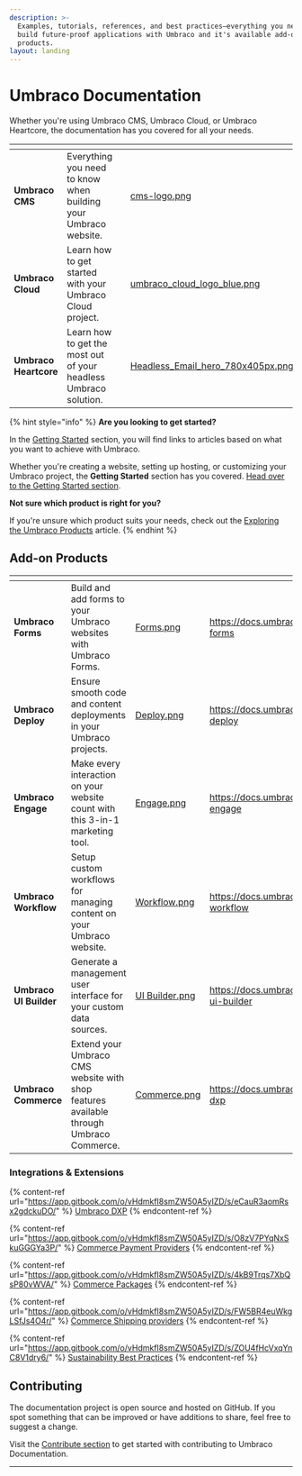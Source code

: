 ```yaml
---
description: >-
  Examples, tutorials, references, and best practices—everything you need to
  build future-proof applications with Umbraco and it's available add-on
  products.
layout: landing
---
```


# Umbraco Documentation

Whether you're using Umbraco CMS, Umbraco Cloud, or Umbraco Heartcore, the documentation has you covered for all your needs.

<table data-view="cards"><thead><tr><th></th><th></th><th></th><th data-hidden data-card-cover data-type="files"></th><th data-hidden data-card-target data-type="content-ref"></th></tr></thead><tbody><tr><td><strong>Umbraco CMS</strong></td><td>Everything you need to know when building your Umbraco website.</td><td></td><td><a href=".gitbook/assets/cms-logo.png">cms-logo.png</a></td><td><a href="https://docs.umbraco.com/umbraco-cms">https://docs.umbraco.com/umbraco-cms</a></td></tr><tr><td><strong>Umbraco Cloud</strong></td><td>Learn how to get started with your Umbraco Cloud project.</td><td></td><td><a href=".gitbook/assets/umbraco_cloud_logo_blue.png">umbraco_cloud_logo_blue.png</a></td><td><a href="https://docs.umbraco.com/umbraco-cloud">https://docs.umbraco.com/umbraco-cloud</a></td></tr><tr><td><strong>Umbraco Heartcore</strong></td><td>Learn how to get the most out of your headless Umbraco solution.</td><td></td><td><a href="getting-started/developing-websites-with-umbraco/images/Headless_Email_hero_780x405px.png">Headless_Email_hero_780x405px.png</a></td><td><a href="https://docs.umbraco.com/umbraco-heartcore">https://docs.umbraco.com/umbraco-heartcore</a></td></tr></tbody></table>

{% hint style="info" %}
**Are you looking to get started?**

In the [Getting Started](getting-started/managing-an-umbraco-project.md) section, you will find links to articles based on what you want to achieve with Umbraco.

Whether you're creating a website, setting up hosting, or customizing your Umbraco project, the **Getting Started** section has you covered. [Head over to the Getting Started section](getting-started/managing-an-umbraco-project.md).

**Not sure which product is right for you?**

If you're unsure which product suits your needs, check out the [Exploring the Umbraco Products](getting-started/exploring-the-umbraco-products.md) article.
{% endhint %}

## Add-on Products

<table data-view="cards"><thead><tr><th></th><th></th><th data-hidden data-card-cover data-type="files"></th><th data-hidden data-card-target data-type="content-ref"></th></tr></thead><tbody><tr><td><strong>Umbraco Forms</strong></td><td>Build and add forms to your Umbraco websites with Umbraco Forms.</td><td><a href=".gitbook/assets/Forms.png">Forms.png</a></td><td><a href="https://docs.umbraco.com/umbraco-forms">https://docs.umbraco.com/umbraco-forms</a></td></tr><tr><td><strong>Umbraco Deploy</strong></td><td>Ensure smooth code and content deployments in your Umbraco projects.</td><td><a href=".gitbook/assets/Deploy.png">Deploy.png</a></td><td><a href="https://docs.umbraco.com/umbraco-deploy">https://docs.umbraco.com/umbraco-deploy</a></td></tr><tr><td><strong>Umbraco Engage</strong></td><td>Make every interaction on your website count with this 3-in-1 marketing tool.</td><td><a href=".gitbook/assets/Engage.png">Engage.png</a></td><td><a href="https://docs.umbraco.com/umbraco-engage">https://docs.umbraco.com/umbraco-engage</a></td></tr><tr><td><strong>Umbraco Workflow</strong></td><td>Setup custom workflows for managing content on your Umbraco website.</td><td><a href=".gitbook/assets/Workflow.png">Workflow.png</a></td><td><a href="https://docs.umbraco.com/umbraco-workflow">https://docs.umbraco.com/umbraco-workflow</a></td></tr><tr><td><strong>Umbraco UI Builder</strong></td><td>Generate a management user interface for your custom data sources.</td><td><a href=".gitbook/assets/UI Builder.png">UI Builder.png</a></td><td><a href="https://docs.umbraco.com/umbraco-ui-builder">https://docs.umbraco.com/umbraco-ui-builder</a></td></tr><tr><td><strong>Umbraco Commerce</strong></td><td>Extend your Umbraco CMS website with shop features available through Umbraco Commerce.</td><td><a href=".gitbook/assets/Commerce.png">Commerce.png</a></td><td><a href="https://docs.umbraco.com/umbraco-dxp">https://docs.umbraco.com/umbraco-dxp</a></td></tr></tbody></table>

### Integrations & Extensions

{% content-ref url="https://app.gitbook.com/o/vHdmkfI8smZW50A5yIZD/s/eCauR3aomRsx2gdckuDO/" %}
[Umbraco DXP](https://app.gitbook.com/o/vHdmkfI8smZW50A5yIZD/s/eCauR3aomRsx2gdckuDO/)
{% endcontent-ref %}

{% content-ref url="https://app.gitbook.com/o/vHdmkfI8smZW50A5yIZD/s/O8zV7PYqNxSkuGGGYa3P/" %}
[Commerce Payment Providers](https://app.gitbook.com/o/vHdmkfI8smZW50A5yIZD/s/O8zV7PYqNxSkuGGGYa3P/)
{% endcontent-ref %}

{% content-ref url="https://app.gitbook.com/o/vHdmkfI8smZW50A5yIZD/s/4kB9Trqs7XbQsP80vWVA/" %}
[Commerce Packages](https://app.gitbook.com/o/vHdmkfI8smZW50A5yIZD/s/4kB9Trqs7XbQsP80vWVA/)
{% endcontent-ref %}

{% content-ref url="https://app.gitbook.com/o/vHdmkfI8smZW50A5yIZD/s/FW5BR4euWkgLSfJs4O4r/" %}
[Commerce Shipping providers](https://app.gitbook.com/o/vHdmkfI8smZW50A5yIZD/s/FW5BR4euWkgLSfJs4O4r/)
{% endcontent-ref %}

{% content-ref url="https://app.gitbook.com/o/vHdmkfI8smZW50A5yIZD/s/ZOU4fHcVxqYnC8V1dry6/" %}
[Sustainability Best Practices](https://app.gitbook.com/o/vHdmkfI8smZW50A5yIZD/s/ZOU4fHcVxqYnC8V1dry6/)
{% endcontent-ref %}

## Contributing

The documentation project is open source and hosted on GitHub. If you spot something that can be improved or have additions to share, feel free to suggest a change.

Visit the [Contribute section](https://docs.umbraco.com/contributing/documentation) to get started with contributing to Umbraco Documentation.

***
